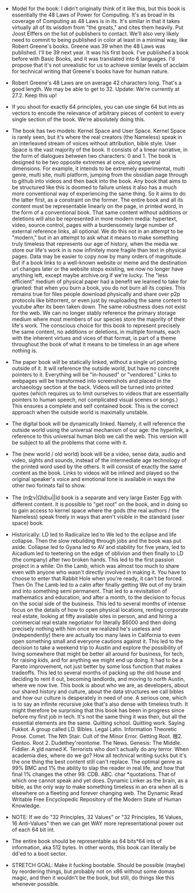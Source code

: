
- Model for the book: I didn't originally think of it like this, but this book is essentially the 48 Laws of Power for Computing. It's as broad in its coverage of Computing as 48 Laws is in its. It's similar in that it takes virtually all of its wisdom from "the greats," and cites them heavily. Put Joost Elffers on the list of publishers to contact. We'll also very likely need to commit to being published in color at least in a minimal way, like Robert Greene's books. Greene was 39 when the 48 Laws was published. I'll be 39 next year. It was his first book. I've published a book before with Basic Books, and it was translated into 6 languages. I'd propose that it's not unrealistic for us to achieve similar levels of acclaim for technical writing that Greene's books have for human nature.

- Robert Greene's 48 Laws are on average 42 characters long. That's a good length. We may be able to get to 32. Update: We're currently at 27.2. Keep this up!

- If you shoot for exactly 64 principles, you can use single 64 but ints as vectors to encode the relevance of arbitrary pieces of content to every single section of the book. We're absolutely doing this.

- The book has two models: Kernel Space and User Space. Kernel Space is rarely seen, but it's where the real creators (the Nameless) speak in an interleaved stream of voices without attribution, bible style. User Space is the vast majority of the book. It consists of a linear narrative, in the form of dialogues between two characters: 0 and 1. The book is designed to be two opposite extremes at once, along several dimensions. For example, it intends to be extremely experimental, multi genre, multi site, multi platform, jumping from the obsidian page through to github into videos and then back into the book. Any book that aims to be structured like this is doomed to failure unless it also has a much more conventional way of experiencing the same thing. So it aims to do the latter first, as a constraint on the former. The entire book and all its content must be representable linearly on the page, in printed word, in the form of a conventional book. That same content without additions or deletions will also be represented in more modern media: hypertext, video, source control, pages with a burdensomely large number of external reference links, all optional. We do this not in an attempt to be "modern," but in an attempt to ask what it means to make something truly timeless that represents our age of history, when the media we store our life's work in is now infinitely more fragile than text in physical pages. Data may be easier to copy now by many orders of magnitude. But if a book links to a well-known website or meme and the destination url changes later or the website stops existing, we now no longer have anything left, except maybe archive.org if we're lucky. The "less efficient" medium of physical paper had a benefit we learned to take for granted: that when you burn a book, you do not burn all its copies. This remains true for files people download physically and share over p2p protocols like bittorrent, or even just by reuploading the same content to youtube after its been taken down. The same robustness does not exist for the web. We can no longer stably reference the primary storage medium where most members of our species store the majority of their life's work. The conscious choice for this book to represent precisely the same content, no additions or deletions, in multiple formats, each with the inherent virtues and vices of that format, is part of a theme throughout the book of what it means to be timeless in an age where nothing is.

- The paper book will be statically linked, without a single url pointing outside of it. It will reference the outside world, but have no concrete pointers to it. Everything will be "in-housed" or "vendored." Links to webpages will be transformed into screenshots and placed in the archaeology section at the back. Videos will be turned into printed quotes (which requires us to limit ourselves to videos that are essentially pointers to human speech, not complicated visual scenes or songs.) This ensures a complete and self contained book. This is the correct approach when the outside world is maximally unstable.

- The digital book will be dynamically linked. Namely, it will reference the outside world using the universal mechanism of our age: the hyperlink, a reference to this universal human blob we call the web. This version will be subject to all the problems that come with it. 

- The  (new world / old world) book will be a video, sense data, audio and video, sights and sounds, instead of the intermediate age technology of the printed word used by the others. It will consist of exactly the same content as the book. Links to videos will be inlined and played so the original speaker's voice and emotional tone is available in ways the other two formats fail to show.

- The (n女ν|Ωld)ω||ld book is a separate and very large Easter Egg with different content. It is possible to "get root" on the book, and in doing so to gain access to kernel space where the gods (the real authors / the Nameless) speak freely in ways that aren't visible in the standard (user space) book.

- Historically: LD led to Radicalize led to We led to the eclipse and life collapse. Then the slow rebuilding through jobs and the book was put aside. Collapse led to Gyana led to AV and stability for five years, led to Aicadium led to teetering on the edge of oblivion and then finally to LD (the company) after two broken hands. This led to the first passion project in a while: On the Lamb, which was almost too much to share even with anyone who wasn't directly involved in making it. You have to choose to enter that Rabbit Hole when you're ready, it can't be forced. Then On The Lamb led to a calm after finally getting We out of my brain and into something semi permanent. That led to a revisitation of mathematics and education, and after a month, to the decision to focus on the social side of the business. This led to several months of intense focus on the details of how to open physical locations, renting corporate real estate, looking at fifty available sites in person, and and hiring a commercial real estate negotiator for literally $6000 and then doing precisely nothing with him once we realized he's useless and (independently) there are actually too many laws in California to even open something small and everyone cautions against it. This led to the decision to take a weekend trip to Austin and explore the possibility of living somewhere that might be better all around for business, for tech, for raising kids, and for anything we might end up doing. It had to be a Pareto improvement, not just better by some loss function that makes tradeoffs. This led to several months of packing up the old house and deciding to rent it out, becoming landlords, and moving to north Austin, where we now live. This book is about who we are, as developers, about our shared history and culture, about the data structures we call bibles and how our culture is desperately in need of one. A serious one, which is to say an infinite recursive joke that's also dense with timeless truth. It might therefore be surprising that this book has been in progress since before my first job in tech. It's not the same thing it was then, but all the essential elements are the same. Quitting school. Quitting work. Saying Fukkot. A group called LD. Bibles. Legal Latin. Information Theoretic Prose. Comet. The Nth Stair. Cult of the Minor Error. Getting Root. 根2. Gentoo. Root 2. Dudethey'reontome. The News. Genesis: The Middle. Fiddler. A χld named K. Terrorists who don't actually do any terror. When academia dies, where do we go? How all technical writing sucks but it's the one thing the best content still can't replace. The optimal genre as 99% BMC and 1% the ability to slap the reader in real life, and how that final 1% changes the other 99. CDB. ABC. char \*quotations. That of which one cannot speak and yet does. Dynamic Linker as the brain, as a bible, as the only way to make something timeless in an era when all is elsewhere on a fleeting and forever changing web. The Dynamic Read Writable Free Encyclopedic Repository of the Modern State of Human Knowledge. 

- NOTE: If we do "32 Principles, 32 Values" or "32 Principles, 16 Values, 16 Anti-Values" then we can get WAY more representational power out of each 64 bit int.

- The entire book should be representable as 64 bits\*64 ints of information, aka 512 bytes. In other words, this book can literally be dd'ed to a boot sector.

- STRETCH GOAL: Make it fucking bootable. Should be possible (maybe) by reordering things, but probably not on x86 without some domas magic, and then it wouldn't be the book, but still, do things like this whenever possible.
